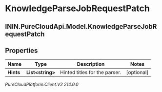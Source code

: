 # KnowledgeParseJobRequestPatch

## ININ.PureCloudApi.Model.KnowledgeParseJobRequestPatch

## Properties

|Name | Type | Description | Notes|
|------------ | ------------- | ------------- | -------------|
| **Hints** | **List&lt;string&gt;** | Hinted titles for the parser. | [optional] |



_PureCloudPlatform.Client.V2 214.0.0_

